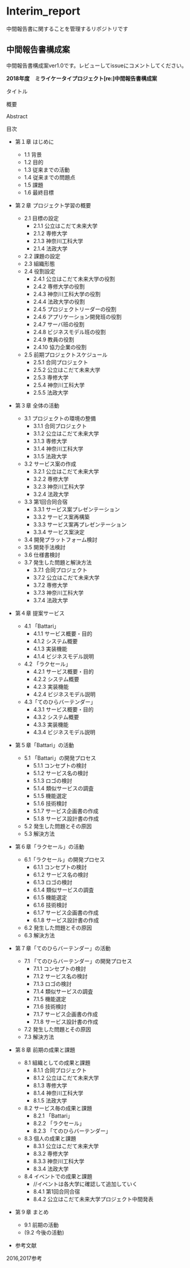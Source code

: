 # Interim_report

中間報告書に関することを管理するリポジトリです

## 中間報告書構成案
中間報告書構成案ver1.0です。レビューしてissueにコメントしてください。

**2018年度　ミライケータイプロジェクト[re:]中間報告書構成案**

タイトル

概要

Abstract

目次

- 第１章 はじめに
  - 1.1	背景  
  - 1.2	目的
  - 1.3	従来までの活動
  - 1.4	従来までの問題点
  - 1.5	課題
  - 1.6	最終目標
- 第２章 プロジェクト学習の概要
  - 2.1 目標の設定
    - 2.1.1 公立はこだて未来大学
    - 2.1.2 専修大学
    - 2.1.3 神奈川工科大学
    - 2.1.4 法政大学
  - 2.2 課題の設定
  - 2.3 組織形態
  - 2.4 役割設定
    - 2.4.1 公立はこだて未来大学の役割
    - 2.4.2 専修大学の役割
    - 2.4.3 神奈川工科大学の役割
    - 2.4.4 法政大学の役割
    - 2.4.5 プロジェクトリーダーの役割
    - 2.4.6 アプリケーション開発班の役割
    - 2.4.7 サーバ班の役割
    - 2.4.8 ビジネスモデル班の役割
    - 2.4.9 教員の役割
    - 2.4.10 協力企業の役割
  - 2.5 前期プロジェクトスケジュール
    - 2.5.1 合同プロジェクト 
    - 2.5.2 公立はこだて未来大学
    - 2.5.3 専修大学
    - 2.5.4 神奈川工科大学
    - 2.5.5 法政大学

- 第３章 全体の活動
  - 3.1 プロジェクトの環境の整備
    - 3.1.1 合同プロジェクト
    - 3.1.2 公立はこだて未来大学
    - 3.1.3 専修大学
    - 3.1.4 神奈川工科大学
    - 3.1.5 法政大学
  - 3.2 サービス案の作成
    - 3.2.1 公立はこだて未来大学
    - 3.2.2 専修大学
    - 3.2.3 神奈川工科大学
    - 3.2.4 法政大学
  - 3.3 第1回合同合宿
    - 3.3.1 サービス案プレゼンテーション
    - 3.3.2 サービス案再構築
    - 3.3.3 サービス案再プレゼンテーション
    - 3.3.4 サービス案決定
  - 3.4 開発プラットフォーム検討
  - 3.5 開発手法検討
  - 3.6 仕様書検討
  - 3.7 発生した問題と解決方法
    - 3.7.1 合同プロジェクト
    - 3.7.2 公立はこだて未来大学
    - 3.7.2 専修大学
    - 3.7.3 神奈川工科大学
    - 3.7.4 法政大学

- 第４章 提案サービス
  - 4.1 「Battari」
    - 4.1.1 サービス概要・目的
    - 4.1.2 システム概要
    - 4.1.3 実装機能
    - 4.1.4 ビジネスモデル説明
  - 4.2 「ラクセール」
    - 4.2.1 サービス概要・目的
    - 4.2.2 システム概要
    - 4.2.3 実装機能
    - 4.2.4 ビジネスモデル説明
  - 4.3「てのひらバーテンダー」
    - 4.3.1 サービス概要・目的
    - 4.3.2 システム概要
    - 4.3.3 実装機能
    - 4.3.4 ビジネスモデル説明

- 第５章「Battari」の活動
  - 5.1 「Battari」の開発プロセス
    - 5.1.1 コンセプトの検討
    - 5.1.2 サービス名の検討
    - 5.1.3 ロゴの検討
    - 5.1.4 類似サービスの調査
    - 5.1.5 機能選定
    - 5.1.6 技術検討
    - 5.1.7 サービス企画書の作成
    - 5.1.8 サービス設計書の作成
  - 5.2 発生した問題とその原因
  - 5.3 解決方法

- 第６章「ラクセール」の活動
  - 6.1「ラクセール」の開発プロセス
    - 6.1.1 コンセプトの検討
    - 6.1.2 サービス名の検討
    - 6.1.3 ロゴの検討
    - 6.1.4 類似サービスの調査
    - 6.1.5	機能選定
    - 6.1.6 技術検討
    - 6.1.7 サービス企画書の作成
    - 6.1.8 サービス設計書の作成
  - 6.2 発生した問題とその原因
  - 6.3 解決方法

- 第７章「てのひらバーテンダー」の活動
  - 7.1 「てのひらバーテンダー」の開発プロセス
     - 7.1.1 コンセプトの検討
     - 7.1.2 サービス名の検討
     - 7.1.3 ロゴの検討
     - 7.1.4 類似サービスの調査
     - 7.1.5 機能選定
     - 7.1.6 技術検討
     - 7.1.7 サービス企画書の作成
     - 7.1.8 サービス設計書の作成
  - 7.2 発生した問題とその原因
  - 7.3 解決方法

- 第８章 前期の成果と課題
  - 8.1 組織としての成果と課題
     - 8.1.1 合同プロジェクト
     - 8.1.2 公立はこだて未来大学
     - 8.1.3 専修大学
     - 8.1.4 神奈川工科大学
     - 8.1.5 法政大学
  - 8.2 サービス毎の成果と課題
     - 8.2.1 「Battari」
     - 8.2.2 「ラクセール」
     - 8.2.3 「てのひらバーテンダー」
  - 8.3 個人の成果と課題
     - 8.3.1 公立はこだて未来大学
     - 8.3.2 専修大学
     - 8.3.3 神奈川工科大学
     - 8.3.4 法政大学
  - 8.4 イベントでの成果と課題
    - //イベントは各大学に確認して追加していく
    - 8.4.1 第1回合同合宿
    - 8.4.2 公立はこだて未来大学プロジェクト中間発表

- 第９章 まとめ
  - 9.1 前期の活動
  - (9.2 今後の活動)

- 参考文献

2016,2017参考
